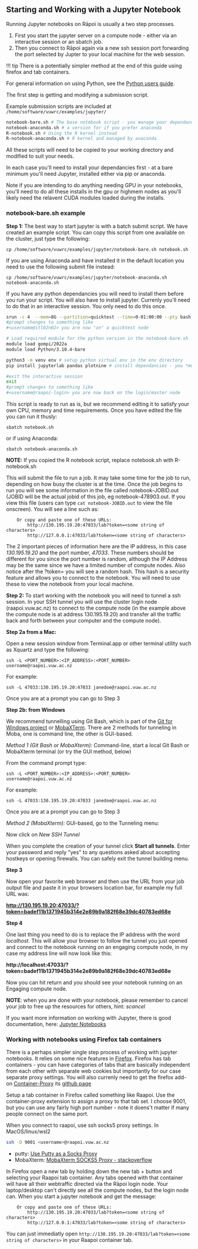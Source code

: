 
## Starting and Working with a Jupyter Notebook

Running Jupyter notebooks on Rāpoi is usually a two step processes.  

1. First you start the jupyter server on a compute node - either via an interactive session or an sbatch job.  
2. Then you connect to Rāpoi again via a new ssh session port forwarding the port selected by Jupter to your local machine for the web session.  

!!! tip
    There is a potentially simpler method at the end of this guide using firefox and tab containers.

For general information on using Python, see the [Python users guide](../examples/Python_users_guide.md).

The first step is getting and modifying a submission script.

Example submission scripts are included at `/home/software/vuwrc/examples/jupyter/` 
```bash 
notebook-bare.sh # The base notebook script - you manage your dependancies via pip
notebook-anaconda.sh # a version for if you prefer anaconda
R-notebook.sh # Using the R kernel instead
R-notebook-anaconda.sh # R kernel and managed by anaconda
```

All these scripts will need to be copied to your working directory and modified to suit your needs.

In each case you'll need to install your dependancies first - at a bare minimum you'll need Jupyter, installed either via pip or anaconda.

Note if you are intending to do anything needing GPU in your notebooks,  you'll need to do all these installs in the gpu or highmem nodes as you'll likely need the relavent CUDA modules loaded during the installs.

### notebook-bare.sh example
__Step 1:__ The best way to start jupyter is with a batch submit script.  We have created an example script.  You can copy this script from one available on the cluster, just type the following:
```
cp /home/software/vuwrc/examples/jupyter/notebook-bare.sh notebook.sh
```
If you are using Anaconda and have installed it in the default location you need to use the following submit file instead:
```
cp /home/software/vuwrc/examples/jupyter/notebook-anaconda.sh notebook-anaconda.sh
```

If you have any python dependancies you will need to install them before you run your script.  You will also have to install jupyter. Currenly you'll need to do that in an interactive session.  You only need to do this once.
```bash
srun -c 4  --mem=8G --partition=quicktest --time=0-01:00:00 --pty bash # get a 1 hour interactive session on quicktest
#prompt changes to something like 
#<username@itl02n02> you are now "on" a quicktest node

# Load required module for the python version in the notebook-bare.sh
module load gompi/2022a
module load Python/3.10.4-bare

python3 -m venv env # setup python virtual env in the env directory
pip install jupyterlab pandas plotnine # install dependancies - you *must* at least install jupyter

#exit the interactive session
exit
#prompt changes to something like 
#<username@raapoi-login> you are now back on the login/master node
```

This script is ready to run as is, but we recommend editing it to satisfy your own CPU, memory and time requirements.  Once you have edited the file you can run it thusly:

```
sbatch notebook.sh
```

or if using Anaconda:

```
sbatch notebook-anaconda.sh
```
__NOTE:__ If you copied the R notebook script, replace notebook.sh with R-notebook.sh

This will submit the file to run a job.  It may take some time for the job to
run, depending on how busy the cluster is at the time.  Once the job begins to
run you will see some information in the file called notebook-JOBID.out (JOBID
will be the actual jobid of this job, eg notebook-478903.out.  If you view this
file (users can type `cat notebook-JOBID.out` to view the file onscreen).  You will see a line such as:
```
    Or copy and paste one of these URLs:
        http://130.195.19.20:47033/lab?token=<some string of characters>
        http://127.0.0.1:47033/lab?token=<some string of characters>
```

The 2 important pieces of information here are the IP address, in this case *130.195.19.20* and the port number, *47033*.   These numbers should be different for you since the port number is random, although the IP Address may be the same since we have a limited number of compute nodes. Also notice after the ?token= you will see a random hash.  This hash is a security feature and allows you to connect to the notebook.  You will need to use these to view the notebook from your local machine.  

__Step 2:__ To start working with the notebook you will need to tunnel a ssh
session.  In your SSH tunnel you will use the cluster login node (raapoi.vuw.ac.nz)
to connect to the compute node (in the example above the compute node is at
address 130.195.19.20) and transfer all the traffic back and forth between your computer and the compute node).  

__Step 2a from a Mac:__

Open a new session window from Terminal.app or other terminal utility such as Xquartz and type the following:

```
ssh -L <PORT_NUMBER>:<IP_ADDRESS>:<PORT_NUMBER> username@raapoi.vuw.ac.nz
```

For example:

```
ssh -L 47033:130.195.19.20:47033 janedoe@raapoi.vuw.ac.nz
```

Once you are at a prompt you can go to Step 3

__Step 2b: from Windows__

We recommend tunnelling using Git Bash, which is part of the [Git for Windows project](https://gitforwindows.org/) or [MobaXTerm](https://mobaxterm.mobatek.net/).  There are 2 methods for tunneling in Moba, one is command line, the other is GUI-based.

_Method 1 (Git Bash or MobaXterm):_
Command-line, start a local Git Bash or MobaXterm terminal (or try the GUI method, below)

From the command prompt type:
```
ssh -L <PORT_NUMBER>:<IP_ADDRESS>:<PORT_NUMBER> username@raapoi.vuw.ac.nz
```

For example:

```
ssh -L 47033:130.195.19.20:47033 janedoe@raapoi.vuw.ac.nz
```

Once you are at a prompt you can go to Step 3


_Method 2 (MobaXterm):_
GUI-based, go to the Tunneling menu:

Now click on *New SSH Tunnel*

When you complete the creation of your tunnel click __Start all tunnels__.  Enter your password and reply "yes" to any questions asked about accepting hostkeys or opening firewalls.  You can safely exit the tunnel building menu.

__Step 3__

Now open your favorite web browser and then use the URL from your job output file and paste it in your browsers location bar, for example my full URL was:

  __http://130.195.19.20:47033/?token=badef11b1371945b314e2e89b9a182f68e39dc40783ed68e__

__Step 4__

One last thing you need to do is to replace the IP address with the word *localhost*.  This will allow your browser to follow the tunnel you just opened and connect to the notebook running on an engaging compute node, in my case my address line will now look like this:

  __http://localhost:47033/?token=badef11b1371945b314e2e89b9a182f68e39dc40783ed68e__

Now you can hit return and you should see your notebook running on an Engaging compute node.

__NOTE__: when you are done with your notebook, please remember to cancel your
job to free up the resources for others, hint: *scancel*

If you want more information on working with Jupyter, there is good
documentation, here: [Jupyter Notebooks](http://jupyter-notebook.readthedocs.io/en/latest/)

### Working with notebooks using Firefox tab containers

There is a perhaps simpler single step process of working with jupyter notebooks.  It relies on some nice features in [Firefox](https://www.mozilla.org/en-US/firefox/new/).  Firefox has tab containers - you can have categories of tabs that are basically independent from each other with separate web cookies but importantly for our case separate proxy settings.  You will also currenly need to get the firefox add-on [Container-Proxy](https://addons.mozilla.org/en-US/firefox/addon/container-proxy/) its [github page](https://github.com/bekh6ex/firefox-container-proxy)

Setup a tab container in Firefox called something like Raapoi.  Use the container-proxy extension to assign a proxy to that tab set.  I choose 9001, but you can use any fairly high port number - note it doens't matter if many people connect on the same port.

When you connect to raapoi, use ssh socks5 proxy settings.  In MacOS/linux/wsl2 
```bash
ssh -D 9001 <username>@raapoi.vuw.ac.nz
```

* putty: [Use Putty as a Socks Proxy](https://www.pwndefend.com/2022/06/25/how-to-use-putty-as-a-socks-proxy/)
* MobaXterm: [MobaXterm SOCKS5 Proxy - stackoverflow](https://stackoverflow.com/questions/63608784/mobaxterm-socks5-proxy-for-ssh)

In Firefox open a new tab by holding down the new tab + button and selecting your Raapoi tab container.  Any tabs opened with that container will have all their webtraffic directed via the Rāpoi login node.  Your laptop/desktop can't directly see all the compute nodes, but the login node can.  When you start a jupyter notebook and get the message:

```
    Or copy and paste one of these URLs:
        http://130.195.19.20:47033/lab?token=<some string of characters>
        http://127.0.0.1:47033/lab?token=<some string of characters>
```

You can just immediatly open `http://130.195.19.20:47033/lab?token=<some string of characters>` in your Raapoi container tab.
